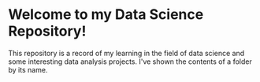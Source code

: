 # Welcome to my Data Science Repository!
This repository is a record of my learning in the field of data science and some interesting data analysis projects.
I've shown the contents of a folder by its name.
